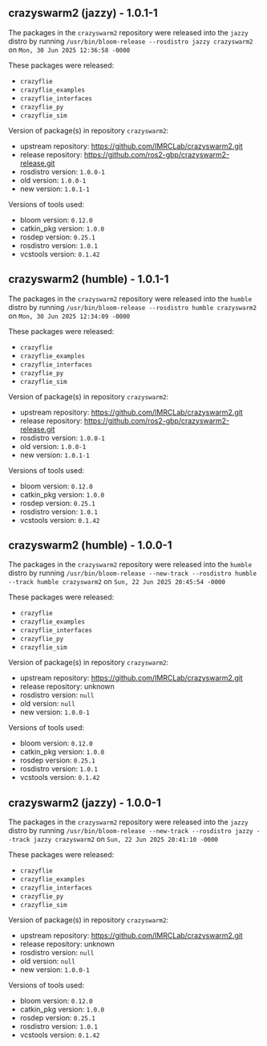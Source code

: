 ## crazyswarm2 (jazzy) - 1.0.1-1

The packages in the `crazyswarm2` repository were released into the `jazzy` distro by running `/usr/bin/bloom-release --rosdistro jazzy crazyswarm2` on `Mon, 30 Jun 2025 12:36:58 -0000`

These packages were released:
- `crazyflie`
- `crazyflie_examples`
- `crazyflie_interfaces`
- `crazyflie_py`
- `crazyflie_sim`

Version of package(s) in repository `crazyswarm2`:

- upstream repository: https://github.com/IMRCLab/crazyswarm2.git
- release repository: https://github.com/ros2-gbp/crazyswarm2-release.git
- rosdistro version: `1.0.0-1`
- old version: `1.0.0-1`
- new version: `1.0.1-1`

Versions of tools used:

- bloom version: `0.12.0`
- catkin_pkg version: `1.0.0`
- rosdep version: `0.25.1`
- rosdistro version: `1.0.1`
- vcstools version: `0.1.42`


## crazyswarm2 (humble) - 1.0.1-1

The packages in the `crazyswarm2` repository were released into the `humble` distro by running `/usr/bin/bloom-release --rosdistro humble crazyswarm2` on `Mon, 30 Jun 2025 12:34:09 -0000`

These packages were released:
- `crazyflie`
- `crazyflie_examples`
- `crazyflie_interfaces`
- `crazyflie_py`
- `crazyflie_sim`

Version of package(s) in repository `crazyswarm2`:

- upstream repository: https://github.com/IMRCLab/crazyswarm2.git
- release repository: https://github.com/ros2-gbp/crazyswarm2-release.git
- rosdistro version: `1.0.0-1`
- old version: `1.0.0-1`
- new version: `1.0.1-1`

Versions of tools used:

- bloom version: `0.12.0`
- catkin_pkg version: `1.0.0`
- rosdep version: `0.25.1`
- rosdistro version: `1.0.1`
- vcstools version: `0.1.42`


## crazyswarm2 (humble) - 1.0.0-1

The packages in the `crazyswarm2` repository were released into the `humble` distro by running `/usr/bin/bloom-release --new-track --rosdistro humble --track humble crazyswarm2` on `Sun, 22 Jun 2025 20:45:54 -0000`

These packages were released:
- `crazyflie`
- `crazyflie_examples`
- `crazyflie_interfaces`
- `crazyflie_py`
- `crazyflie_sim`

Version of package(s) in repository `crazyswarm2`:

- upstream repository: https://github.com/IMRCLab/crazyswarm2.git
- release repository: unknown
- rosdistro version: `null`
- old version: `null`
- new version: `1.0.0-1`

Versions of tools used:

- bloom version: `0.12.0`
- catkin_pkg version: `1.0.0`
- rosdep version: `0.25.1`
- rosdistro version: `1.0.1`
- vcstools version: `0.1.42`


## crazyswarm2 (jazzy) - 1.0.0-1

The packages in the `crazyswarm2` repository were released into the `jazzy` distro by running `/usr/bin/bloom-release --new-track --rosdistro jazzy --track jazzy crazyswarm2` on `Sun, 22 Jun 2025 20:41:10 -0000`

These packages were released:
- `crazyflie`
- `crazyflie_examples`
- `crazyflie_interfaces`
- `crazyflie_py`
- `crazyflie_sim`

Version of package(s) in repository `crazyswarm2`:

- upstream repository: https://github.com/IMRCLab/crazyswarm2.git
- release repository: unknown
- rosdistro version: `null`
- old version: `null`
- new version: `1.0.0-1`

Versions of tools used:

- bloom version: `0.12.0`
- catkin_pkg version: `1.0.0`
- rosdep version: `0.25.1`
- rosdistro version: `1.0.1`
- vcstools version: `0.1.42`


